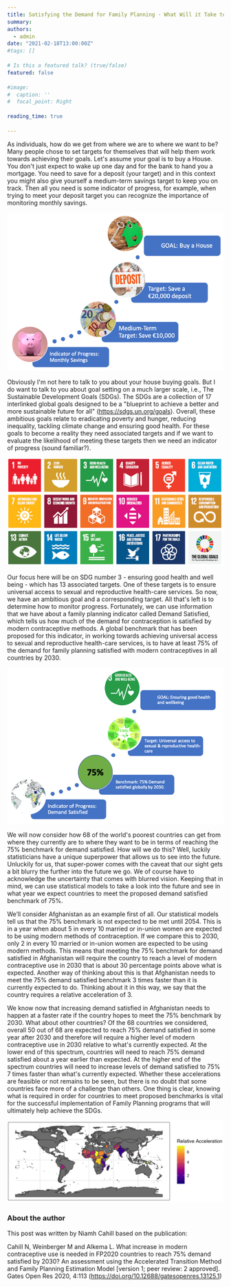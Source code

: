 ```yaml
---
title: Satisfying the Demand for Family Planning - What Will it Take to Meet a 75% Benchmark by 2030?
summary: 
authors:
  - admin
date: "2021-02-18T13:00:00Z"
#tags: []

# Is this a featured talk? (true/false)
featured: false

#image:
#  caption: ''
#  focal_point: Right

reading_time: true

---
```


As individuals, how do we get from where we are to where we want to be? Many people chose to set targets for themselves that will help them work towards achieving their goals. Let's assume your goal is to buy a House. You don't just expect to wake up one day and for the bank to hand you a mortgage. You need to save for a deposit (your target) and in this context you might also give yourself a medium-term savings target to keep you on track. Then all you need is some indicator of progress, for example, when trying to meet your deposit target you can recognize the importance of monitoring monthly savings. 

![](buy_house_goal.png)



Obviously I'm not here to talk to you about your house buying goals. But I do want to talk to you about goal setting on a much larger scale, i.e., The Sustainable Development Goals (SDGs). The SDGs are a collection of 17 interlinked global goals designed to be a "blueprint to achieve a better and more sustainable future for all" (https://sdgs.un.org/goals). Overall, these ambitious goals relate to eradicating poverty and hunger, reducing inequality, tackling climate change and ensuring good health. For these goals to become a reality they need associated targets and if we want to evaluate the likelihood of meeting these targets then we need an indicator of progress (sound familiar?).

![](SDGs.png)

 
Our focus here will be on SDG number 3 - ensuring good health and well being - which has 13 associated targets. One of these targets is to ensure universal access to sexual and reproductive health-care services.  So now, we have an ambitious goal and a corresponding target. All that's left is to determine how to monitor progress. Fortunately, we can use information that we have about a family planning indicator called Demand Satisfied, which tells us how much of the demand for contraception is satisfied by modern contraceptive methods. A global benchmark that has been proposed for this indicator, in working towards achieving universal access to sexual and reproductive health-care services, is to have at least 75% of the demand for family planning satisfied with modern contraceptives in all countries by 2030. 


![](DS_goals.png)


We will now consider how 68 of the world's poorest countries can get from where they currently are to where they want to be in terms of reaching the 75% benchmark for demand satisfied. How will we do this? Well, luckily statisticians have a unique superpower that allows us to see into the future. Unluckily for us, that super-power comes with the caveat that our sight gets a bit blurry the further into the future we go. We of course have to acknowledge the uncertainty that comes with blurred vision. Keeping that in mind, we can use statistical models to take a look into the future and see in what year we expect countries to meet the proposed demand satisfied benchmark of 75%.  

We’ll consider Afghanistan as an example first of all. Our statistical models tell us that the 75% benchmark is not expected to be met until 2054. This is in a year when about 5 in every 10 married or in-union women are expected to be using modern methods of contraception. If we compare this to 2030, only 2 in every 10 married or in-union women are expected to be using modern methods. This means that meeting the 75% benchmark for demand satisfied in  Afghanistan will require the country to reach a level of modern contraceptive use in 2030 that is about 30 percentage points above what is expected. Another way of thinking about this is that Afghanistan needs to meet the 75% demand satisfied benchmark 3 times faster than it is currently expected to do. Thinking about it in this way, we say that the country requires a relative acceleration of 3. 


We know now that increasing demand satisfied in Afghanistan needs to happen at a faster rate if the country hopes to meet the 75%  benchmark by 2030. What about other countries? Of the 68 countries we considered, overall 50 out of 68 are expected to reach 75% demand satisfied in some year after 2030 and therefore will require a higher level of modern contraceptive use in 2030 relative to what's  currently expected. At the lower end of this spectrum, countries will need to reach 75% demand satisfied about a year earlier than expected. At the higher end of the spectrum countries will need to increase levels of demand satisfied to 75% 7 times faster than what's currently expected.  Whether these accelerations are feasible or not remains to be seen, but there is no doubt that some countries face more of a challenge than others. One thing is clear, knowing what is required in order for countries to meet proposed benchmarks is vital for the successful implementation of Family Planning programs that will ultimately help achieve the SDGs.  

![Relative acceleration required for the 75% demand satisfied benchmark to be met in 2030 in 68 of the world's poorest countries](map.png)

### About the author

This post was written by Niamh Cahill based on the publication:

Cahill N, Weinberger M and Alkema L. What increase in modern contraceptive use is needed in FP2020 countries to reach 75% demand satisfied by 2030? An assessment using the Accelerated Transition Method and Family Planning Estimation Model [version 1; peer review: 2 approved]. Gates Open Res 2020, 4:113 (https://doi.org/10.12688/gatesopenres.13125.1)

